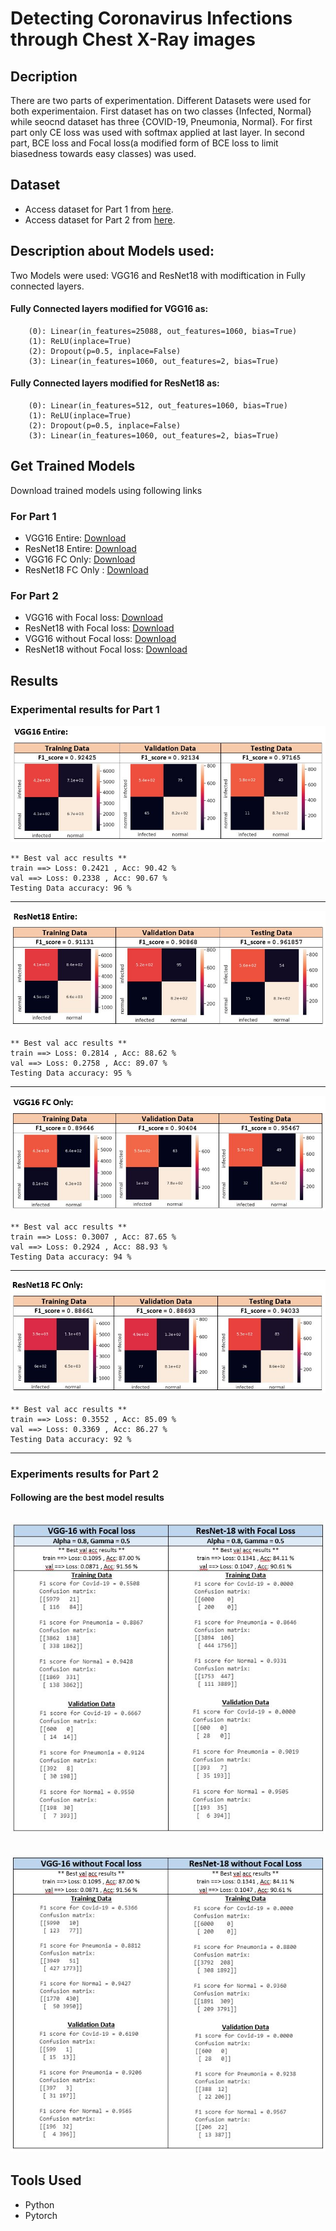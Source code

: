 # Detecting Coronavirus Infections through Chest X-Ray images

## Decription
There are two parts of experimentation. Different Datasets were used for both experimentaion. First dataset has on two classes {Infected, Normal} while seocnd dataset has three {COVID-19, Pneumonia, Normal}. For first part only CE loss was used with softmax applied at last layer. In second part, BCE loss and Focal loss(a modified form of BCE loss to limit biasedness towards easy classes) was used.

## Dataset
* Access dataset for Part 1 from [here](https://drive.google.com/drive/folders/1P11biqCGNk5zWqILLdNkuPtbZpvXb1ay?usp=sharing).
* Access dataset for Part 2 from [here](https://drive.google.com/drive/folders/1iXz_Gb_b5SZH1b262DoL9e-g7fGgGDSu?usp=sharing).

## Description about Models used:
Two Models were used: VGG16 and ResNet18 with modiftication in Fully connected layers.

#### Fully Connected layers modified for VGG16 as:
```
    (0): Linear(in_features=25088, out_features=1060, bias=True)
    (1): ReLU(inplace=True)
    (2): Dropout(p=0.5, inplace=False)
    (3): Linear(in_features=1060, out_features=2, bias=True)
```

#### Fully Connected layers modified for ResNet18 as:
```
    (0): Linear(in_features=512, out_features=1060, bias=True)
    (1): ReLU(inplace=True)
    (2): Dropout(p=0.5, inplace=False)
    (3): Linear(in_features=1060, out_features=2, bias=True)
```

## Get Trained Models
Download trained models using following links
### For Part 1
* VGG16 Entire: [Download](https://drive.google.com/file/d/1-2MPtBDxXBEK_a1hkv-lmty0AZhOplR-/view?usp=sharing)
* ResNet18 Entire: [Download](https://drive.google.com/file/d/1-2uOOHnIDZuX8JiffRnt1XLbgMMjIFUZ/view?usp=sharing)
* VGG16 FC Only: [Download](https://drive.google.com/file/d/1hJI86eA9Sb9n0Z4hBBdRd9KsI3dZliNb/view?usp=sharing)
* ResNet18 FC Only : [Download](https://drive.google.com/file/d/1-09GoYnB8zTZMhhr1NnGbYRHza3ooX1t/view?usp=sharing)
### For Part 2
* VGG16 with Focal loss: [Download](https://drive.google.com/file/d/1-AQaoK-eHB79seSrUUWktItUSyuGH1jG/view?usp=sharing)
* ResNet18 with Focal loss: [Download](https://drive.google.com/file/d/1aEb1ImxffU8A8M25yPZPs6VaK_m3r3Aj/view?usp=sharing)
* VGG16 without Focal loss: [Download](https://drive.google.com/file/d/1Fp5IUtN6H5VuXeifeyFbol01aeLWGHEF/view?usp=sharing)
* ResNet18 without Focal loss: [Download](https://drive.google.com/file/d/1-2YKvzD9NBSj50nykVt9idfqrVHv6ZoL/view?usp=sharing)

## Results
### Experimental results for Part 1
![](Results/Vgg16_Entire.JPG)
```
** Best val acc results **
train ==> Loss: 0.2421 , Acc: 90.42 %
val ==> Loss: 0.2338 , Acc: 90.67 %
Testing Data accuracy: 96 %
```
---
![](Results/Resnet18_Entire.JPG)
```
** Best val acc results **
train ==> Loss: 0.2814 , Acc: 88.62 %
val ==> Loss: 0.2758 , Acc: 89.07 %
Testing Data accuracy: 95 %
```
---
![](Results/Vgg_FC_Only.JPG)
```
** Best val acc results **
train ==> Loss: 0.3007 , Acc: 87.65 %
val ==> Loss: 0.2924 , Acc: 88.93 %
Testing Data accuracy: 94 %
```
---
![](Results/Resnet18_FC_Only.JPG)
```
** Best val acc results **
train ==> Loss: 0.3552 , Acc: 85.09 %
val ==> Loss: 0.3369 , Acc: 86.27 %
Testing Data accuracy: 92 %
```
---
### Experiments results for Part 2
#### Following are the best model results
![](Results/VGG_ResNet_Focal_Loss.JPG)
---
![](Results/VGG_ResNet_without_Focal_Loss.JPG)
---

## Tools Used
* Python
* Pytorch
